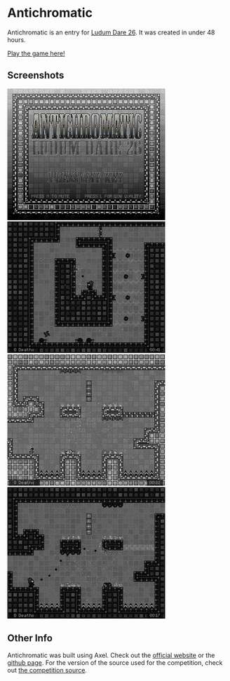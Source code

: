 Antichromatic
=============

Antichromatic is an entry for [Ludum Dare 26](http://www.ludumdare.com). It was created in under 48 hours.

[Play the game here!](http://axgl.org/f/ld26-antichromatic/)

Screenshots
-----------

![Antichromatic Screenshot](/res/ss/ss1.png) ![Antichromatic Screenshot](/res/ss/ss2.png) ![Antichromatic Screenshot](/res/ss/ss3.png) ![Antichromatic Screenshot](/res/ss/ss4.png)

Other Info
----------

Antichromatic was built using Axel. Check out the [official website](http://axgl.org/) or the [github page](https://github.com/arkeus/Axel).
For the version of the source used for the competition, check out [the competition source](http://axgl.org/f/ld26-antichromatic/AntichromaticSource.rar).